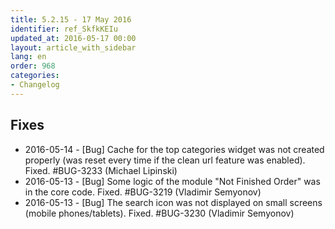 ```yaml
---
title: 5.2.15 - 17 May 2016
identifier: ref_SkfkKEIu
updated_at: 2016-05-17 00:00
layout: article_with_sidebar
lang: en
order: 968
categories:
- Changelog
---
```


## Fixes

*   2016-05-14 - [Bug] Cache for the top categories widget was not created properly (was reset every time if the clean url feature was enabled). Fixed. #BUG-3233 (Michael Lipinski)
*   2016-05-13 - [Bug] Some logic of the module "Not Finished Order" was in the core code. Fixed. #BUG-3219 (Vladimir Semyonov)
*   2016-05-13 - [Bug] The search icon was not displayed on small screens (mobile phones/tablets). Fixed. #BUG-3230 (Vladimir Semyonov)